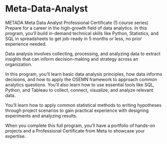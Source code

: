 # Meta-Data-Analyst

METADA
Meta Data Analyst Professional Certificate (5 course series)
Prepare for a career in the high-growth field of data analytics. In this program, you’ll build in-demand technical skills like Python, Statistics, and SQL in spreadsheets to get job-ready in 5 months or less, no prior experience needed.

Data analysis involves collecting, processing, and analyzing data to extract insights that can inform decision-making and strategy across an organization.

In this program, you’ll learn basic data analysis principles, how data informs decisions, and how to apply the OSEMN framework to approach common analytics questions. You’ll also learn how to use essential tools like SQL, Python, and Tableau to collect, connect, visualize, and analyze relevant data.

You’ll learn how to apply common statistical methods to writing hypotheses through project scenarios to gain practical experience with designing experiments and analyzing results.

When you complete this full program, you’ll have a portfolio of hands-on projects and a Professional Certificate from Meta to showcase your expertise.
